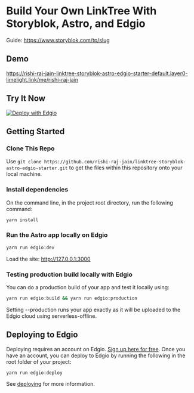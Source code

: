 # Build Your Own LinkTree With Storyblok, Astro, and Edgio

Guide: https://www.storyblok.com/tp/slug

## Demo

https://rishi-raj-jain-linktree-storyblok-astro-edgio-starter-default.layer0-limelight.link/me/rishi-raj-jain

## Try It Now

[![Deploy with Edgio](https://docs.edg.io/button.svg)](https://app.layer0.co/deploy?repo=https://github.com/rishi-raj-jain/linktree-storyblok-astro-edgio-starter)

## Getting Started

### Clone This Repo

Use `git clone https://github.com/rishi-raj-jain/linktree-storyblok-astro-edgio-starter.git` to get the files within this repository onto your local machine.

### Install dependencies

On the command line, in the project root directory, run the following command:

```bash
yarn install
```

### Run the Astro app locally on Edgio

```bash
yarn run edgio:dev
```

Load the site: http://127.0.0.1:3000

### Testing production build locally with Edgio

You can do a production build of your app and test it locally using:

```bash
yarn run edgio:build && yarn run edgio:production
```

Setting --production runs your app exactly as it will be uploaded to the Edgio cloud using serverless-offline.

## Deploying to Edgio

Deploying requires an account on Edgio. [Sign up here for free](https://app.layer0.co/signup). Once you have an account, you can deploy to Edgio by running the following in the root folder of your project:

```bash
yarn run edgio:deploy
```

See [deploying](https://docs.edg.io/guides/deploying) for more information.
